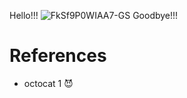 
Hello!!!
![FkSf9P0WIAA7-GS](https://user-images.githubusercontent.com/129748073/232470812-4a8b9070-1399-45fe-801d-40810c65322f.jpg)
Goodbye!!!

# References

* octocat 1 😈

